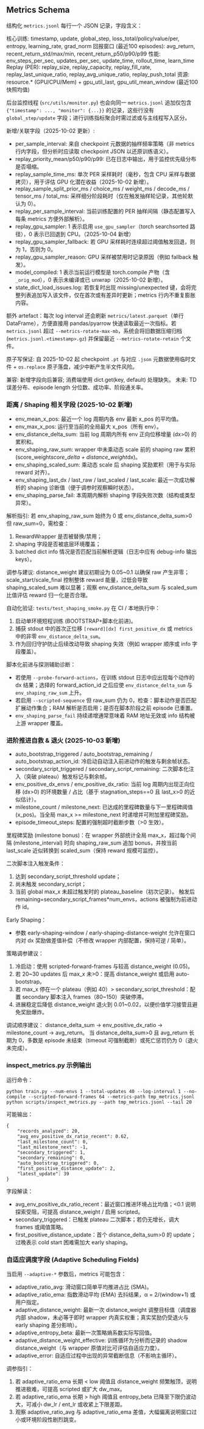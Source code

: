 ## Metrics Schema

结构化 `metrics.jsonl` 每行一个 JSON 记录，字段含义：

核心训练: timestamp, update, global_step, loss_total/policy/value/per, entropy, learning_rate, grad_norm
回报窗口 (最近100 episodes): avg_return, recent_return_std/max/min, recent_return_p50/p90/p99
性能: env_steps_per_sec, updates_per_sec, update_time, rollout_time, learn_time
Replay (PER): replay_size, replay_capacity, replay_fill_rate, replay_last_unique_ratio, replay_avg_unique_ratio, replay_push_total
资源: resource.* (GPU/CPU/Mem) + gpu_util_last, gpu_util_mean_window (最近100快照均值)

后台监控线程 (`src/utils/monitor.py`) 也会向同一 `metrics.jsonl` 追加仅包含 `{"timestamp": ..., "monitor": {...}}` 的记录，这些行没有 `global_step/update` 字段；进行训练指标聚合时需过滤或与主线程写入区分。

新增/关联字段（2025-10-02 更新）:
- per_sample_interval: 来自 checkpoint 元数据的抽样频率策略（非 metrics 行内字段，但分析时应读取 checkpoint JSON 以还原训练语义）。
- replay_priority_mean/p50/p90/p99: 已在日志中输出，用于监控优先级分布是否塌缩。
 - replay_sample_time_ms: 单次 PER 采样耗时（毫秒，包含 CPU 采样与数据拷贝），用于评估 GPU 化潜在收益（2025-10-02 新增）。
  - replay_sample_split_prior_ms / choice_ms / weight_ms / decode_ms / tensor_ms / total_ms: 采样细分阶段耗时（仅在触发抽样轮记录，其他轮默认为 0）。
  - replay_per_sample_interval: 当前训练配置的 PER 抽样间隔（静态配置写入每条 metrics 方便外部解析）。
  - replay_gpu_sampler: 1 表示启用 `use_gpu_sampler`（torch searchsorted 路径），0 表示已回退到 CPU。（2025-10-04 新增）
  - replay_gpu_sampler_fallback: 若 GPU 采样耗时连续超过阈值触发回退，则为 1，否则为 0。
  - replay_gpu_sampler_reason: GPU 采样被禁用时记录原因（例如 fallback 触发）。
  - model_compiled: 1 表示当前运行模型是 torch.compile 产物（含 `_orig_mod`），0 表示未编译或已 unwrap（2025-10-02 新增）。
 - state_dict_load_issues.log: 若恢复时出现 missing/unexpected 键，会将完整列表追加写入该文件，仅在首次或有差异时更新；metrics 行内不重复膨胀内容。

额外 artefact：每次 log interval 还会刷新 `metrics/latest.parquet`（单行 DataFrame），方便直接用 pandas/pyarrow 快速读取最近一次指标。若 `metrics.jsonl` 超过 `--metrics-rotate-max-mb`，系统会将旧数据压缩归档 (`metrics.jsonl.<timestamp>.gz`) 并保留最近 `--metrics-rotate-retain` 个文件。

原子写保证: 自 2025-10-02 起 checkpoint `.pt` 与对应 `.json` 元数据使用临时文件 + `os.replace` 原子落盘，减少中断产生半文件风险。

兼容: 新增字段向后兼容; 消费端使用 dict.get(key, default) 处理缺失。
未来: TD 误差分布、episode length 分位数、成功率、阶段通关率。

### 距离 / Shaping 相关字段 (2025-10-02 新增)
- env_mean_x_pos: 最近一个 log 周期内各 env 最新 x_pos 的平均值。
- env_max_x_pos: 运行至当前的全局最大 x_pos（所有 env）。
- env_distance_delta_sum: 当前 log 周期内所有 env 正向位移增量 (dx>0) 的累积和。
- env_shaping_raw_sum: wrapper 中未乘动态 scale 前的 shaping raw 累积 (score_weight*score_delta + distance_weight*dx)。
- env_shaping_scaled_sum: 乘动态 scale 后 shaping 奖励累积（用于与实际 reward 对齐）。
- env_shaping_last_dx / last_raw / last_scaled / last_scale: 最近一次成功解析的 shaping 诊断值（便于调参时观察瞬时状态）。
- env_shaping_parse_fail: 本周期内解析 shaping 字段失败次数（结构或类型异常）。

解析指引: 若 env_shaping_raw_sum 始终为 0 或 env_distance_delta_sum>0 但 raw_sum=0，需检查：
1) RewardWrapper 是否被替换/禁用；
2) shaping 字段是否被底层环境覆盖；
3) batched dict info 情况是否匹配当前解析逻辑（日志中应有 debug-info 输出 keys）。

调参与建议: distance_weight 建议初期设为 0.05~0.1 以确保 raw 产生非零；scale_start/scale_final 控制整体 reward 能量，过低会导致 shaping_scaled_sum 难以显著；观察 env_distance_delta_sum 与 scaled_sum 比值评估 reward 归一化是否合理。

自动化验证: `tests/test_shaping_smoke.py` 在 CI / 本地执行中：
1. 启动单环境短程训练 (BOOTSTRAP+脚本化前进)。
2. 捕获 stdout 中的首次正位移 `[reward][dx] first_positive_dx` 或 metrics 中的非零 `env_distance_delta_sum`。
3. 作为回归守护防止后续改动导致 shaping 失效（例如 wrapper 顺序或 info 字段覆盖）。

脚本化前进与探测辅助诊断：
- 若使用 `--probe-forward-actions`，在训练 stdout 日志中应出现每个动作的 dx 结果；选择的 forward_action_id 之后应使 `env_distance_delta_sum` 与 `env_shaping_raw_sum` 上升。
- 若启用 `--scripted-sequence` 但 raw_sum 仍为 0，检查：脚本动作是否匹配扩展动作集合；RAM 解析是否启用；是否在脚本阶段之前 episode 已重置。
- `env_shaping_parse_fail` 持续递增通常意味着 RAM 地址无效或 info 结构被上游 wrapper 覆盖。

### 进阶推进自救 & 退火 (2025-10-03 新增)
- auto_bootstrap_triggered / auto_bootstrap_remaining / auto_bootstrap_action_id: 冷启动自动注入前进动作的触发与剩余帧状态。
- secondary_script_triggered / secondary_script_remaining: 二次脚本化注入（突破 plateau）触发标记与剩余帧。
- env_positive_dx_envs / env_positive_dx_ratio: 当前 log 周期内出现正向位移 (dx>0) 的环境数量 / 占比（基于 stagnation_steps==0 且 last_x>0 的近似估计）。
- milestone_count / milestone_next: 已达成的里程碑数量与下一里程碑阈值 (x_pos)。当全局 max_x >= milestone_next 时递增并可附加里程碑奖励。
- episode_timeout_steps: 配置的强制超时截断步数（>0 生效）。

里程碑奖励 (milestone bonus)：在 wrapper 外部统计全局 max_x，超过每个间隔 (milestone_interval) 时向 shaping_raw_sum 追加 bonus，并按当前 last_scale 近似转换到 scaled_sum（保持 reward 规模可监控）。

二次脚本注入触发条件：
1. 达到 secondary_script_threshold update；
2. 尚未触发 secondary_script；
3. 当前 global max_x 未超过触发时的 plateau_baseline（初次记录）。
触发后 remaining=secondary_script_frames*num_envs，actions 被强制为前进动作 id。

Early Shaping：
- 参数 early-shaping-window / early-shaping-distance-weight 允许在窗口内对 dx 奖励做差值补偿（不修改 wrapper 内部配置，保持可逆 / 简单）。

策略调参建议：
1. 冷启动：使用 scripted-forward-frames 与较高 distance_weight (0.05)。
2. 若 20~30 updates 后 max_x 未>0：提高 distance_weight 或启用 auto-bootstrap。
3. 若 max_x 停在一个 plateau（例如 40）> secondary_script_threshold：配置 secondary 脚本注入 frames（80~150）突破停滞。
4. 进展稳定后降低 distance_weight 退火到 0.01~0.02，以便价值学习接管且避免奖励爆炸。

调试顺序建议：
distance_delta_sum -> env_positive_dx_ratio -> milestone_count -> avg_return。
当 distance_delta_sum>0 且 avg_return 长期为 0，多数是 episode 未结束（timeout 可强制截断）或死亡惩罚仍为 0（退火未完成）。

### inspect_metrics.py 示例输出
运行命令：
```
python train.py --num-envs 1 --total-updates 40 --log-interval 1 --no-compile --scripted-forward-frames 64 --metrics-path tmp_metrics.jsonl
python scripts/inspect_metrics.py --path tmp_metrics.jsonl --tail 20
```
可能输出：
```
{
	"records_analyzed": 20,
	"avg_env_positive_dx_ratio_recent": 0.62,
	"last_milestone_count": 0,
	"last_milestone_next": -1,
	"secondary_triggered": 1,
	"secondary_remaining": 0,
	"auto_bootstrap_triggered": 0,
	"first_positive_distance_update": 2,
	"latest_update": 39
}
```
字段解读：
- avg_env_positive_dx_ratio_recent：最近窗口推进环境占比均值；<0.1 说明探索受阻，可提高 distance_weight / 启用 scripted。
- secondary_triggered：已触发 plateau 二次脚本；若仍无增长，调大 frames 或阈值策略。
- first_positive_distance_update：首个 distance_delta_sum>0 的 update；过晚表示 cold start 困难需加大 early shaping。

### 自适应调度字段 (Adaptive Scheduling Fields)
当启用 `--adaptive-*` 参数后，metrics 可能包含：
- adaptive_ratio_avg: 滑动窗口简单平均推进占比 (SMA)。
- adaptive_ratio_ema: 指数滑动平均 (EMA) 去抖结果，α = 2/(window+1) 或用户指定。
- adaptive_distance_weight: 最新一次 distance_weight 调整目标值（调度器内部 shadow，未必等于即时 wrapper 内真实权重；真实奖励仍受退火与 early shaping 差分影响）。
- adaptive_entropy_beta: 最新一次策略熵系数实际写回值。
- adaptive_distance_weight_effective: 训练循环为分析而记录的 shadow distance_weight（与 wrapper 原值对比可评估自适应力度）。
- adaptive_error: 自适应过程中出现的异常截断信息（不影响主循环）。

调参指引：
1. 若 adaptive_ratio_ema 长期 < low 阈值且 distance_weight 频繁触顶，说明推进极难，可提高 scripted 或扩大 dw_max。
2. 若 adaptive_ratio_ema 长期 > high 阈值且 entropy_beta 已降至下限仍波动大，可减小 dw_lr / ent_lr 或收紧上下限差距。
3. 观察 adaptive_ratio_avg 与 adaptive_ratio_ema 差值，大幅偏离说明窗口过小或环境阶段性剧烈跳变。
